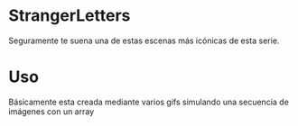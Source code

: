 # StrangerLetters
Seguramente te suena una de estas escenas más icónicas de esta serie.

# Uso
Básicamente esta creada mediante varios gifs simulando una secuencia de imágenes con un array
